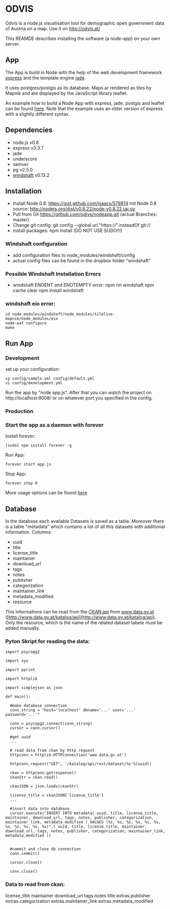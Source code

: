 # ODVIS

Odvis is a node.js visualisation tool for 
demographic open government data of Austria on a map.
Use it on http://odvis.at/

This REAMDE describes installing the software (a node-app) on your own server.

## App

The App is build in Node with the help of the web development framework 
[express](https://npmjs.org/package/express) and the template 
engine [jade](https://npmjs.org/package/jade). 

It uses postgres/postgis as its database. Maps ar rendered as tiles by Mapnik and are displayed by the JavaScript 
library leaflet. 

An example how to build a Node App with express, jade, 
postgis and leaflet can be found [here](http://boomphisto.blogspot.de/2011/07/nodejs-express-leaflet-postgis-awesome.html). 
Note that the example uses an older version of express with a slightly different syntax.


## Dependencies
* node.js v0.8
* express v3.3.7
* jade
* underscore
* semver
* pg v2.5.0
* [windshaft](https://github.com/CartoDB/Windshaft) v0.13.2


## Installation

* Install Node 0.8: https://gist.github.com/isaacs/579814 mit Node 0.8 source: http://nodejs.org/dist/v0.8.22/node-v0.8.22.tar.gz
* Pull from Git https://github.com/odivs/nodeapp.git (actual Branches: master)
* Change git config: git config --global url."https://".insteadOf git://
* install packages: npm install (DO NOT USE SUDO!!!)

### Windshaft configuration
* add configuration files to node_modules/windshaft/config
* actual config files can be found in the dropbox folder "windshaft"

### Possible Windshaft Installation Errors

* windshaft ENOENT and ENOTEMPTY error:
	npm rm windshaft
	npm cache clear
	npm install windshaft

### windshaft eio error:
	cd node_modules/windshaft/node_modules/tilelive-mapnik/node_modules/eio
	node-waf configure
	make


## Run App

### Development

set up your configuration:

    cp config/sample.yml config/default.yml
    vi config/development.yml

Run the app by "node app.js". After that you can watch the project on http://localhost:8008/
or on whatever port you specified in the config.

### Production

### Start the app as a daemon with forever

Install forever:

    [sudo] npm install forever -g

Run App:

    forever start app.js

Stop App:

    forever stop 0

More usage options can be found [here](https://npmjs.org/package/forever)



## Database

In the database each available Datasets is saved as a table. 
Moreover there is a table "metadata" which contains a list of all this datasets with additional information.  Columns:

* uuid
* title
* license_title
* maintainer
* download_url
* tags
* notes
* publisher
* categorization
* maintainer_link
* metadata_modified
* resource

This informations can be read from the 
[CKAN api](http://ckan.readthedocs.org/en/ckan-1.7.1/api-v2.html) 
from www.data.gv.at ([http://www.data.gv.at/katalog/api](http://www.data.gv.at/katalog/api). 
Only the resource, which is the name of the related dataset tabele must be added manually.

### Pyton Skript for reading the data:

	import psycopg2
	
	import sys
		
	import pprint
		
	import httplib
		
	import simplejson as json

	def main():

	  #make database connection
	  conn_string = "host='localhost' dbname='...' user='...' password='...'"

	  conn = psycopg2.connect(conn_string)
	  cursor = conn.cursor()

	  #get uuid
	  ...

	  # read data from ckan by http request
	  httpconn = httplib.HTTPConnection('www.data.gv.at')
		
	  httpconn.request("GET", '/katalog/api/rest/dataset/%s'%(uuid))
		
	  ckan = httpconn.getresponse()
	  ckanStr = ckan.read()		
		
	  ckanJSON = json.loads(ckanStr)	

	  license_title = ckanJSON['license_title']
	  ...

	  #insert data into database
	  cursor.execute("INSERT INTO metadata( uuid, title, license_title, maintainer, download_url, tags, notes, publisher, categorization, maintainer_link, metadata_modified ) VALUES (%s, %s, %s, %s, %s, %s, %s, %s, %s, %s, %s)",( uuid, title, license_title, maintainer, download_url, tags, notes, publisher, categorization, maintainer_link, metadata_modified ))


	  #commit and close db connection
	  conn.commit()
	
	  cursor.close()
	
	  conn.close()


### Data to read from ckan:
license_title
maintainer
download_url
tags
notes
title
extras.publisher
extras.categorization
extras.maintainer_link
extras.metadata_modified
